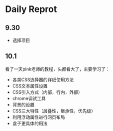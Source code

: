 # Daily Reprot

## 9.30
 - 选择项目

## 10.1
 看了一天pink老师的教程，头都看大了，主要学习了：
 - 各类CSS选择器的详细使用方法
 - CSS文本属性设置
 - CSS引入方式（内部，行内，外部）
 - chrome调试工具
 - 背景的设置
 - CSS三大特性（层叠性，继承性，优先级）
 - 利用浮动属性进行网页布局
 - 盒子更具体的用法

